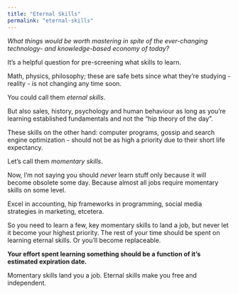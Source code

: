 ```yaml
---
title: "Eternal Skills"
permalink: "eternal-skills"
---
```


_What things would be worth mastering in spite of the ever-changing technology- and knowledge-based economy of today?_

It’s a helpful question for pre-screening what skills to learn.

Math, physics, philosophy; these are safe bets since what they’re studying - reality - is not changing any time soon.

You could call them _eternal skills_.

But also sales, history, psychology and human behaviour as long as you’re learning established fundamentals and not the “hip theory of the day”.

These skills on the other hand: computer programs, gossip and search engine optimization - should not be as high a priority due to their short life expectancy.

Let’s call them _momentary skills_.

Now, I’m not saying you should _never_ learn stuff only because it will become obsolete some day. Because almost all jobs require momentary skills on some level. 

Excel in accounting, hip frameworks in programming, social media strategies in marketing, etcetera.

So you need to learn a few, key momentary skills to land a job, but never let it become your highest priority. The rest of your time should be spent on learning eternal skills. Or you’ll become replaceable.

**Your effort spent learning something should be a function of it’s estimated expiration date.**

Momentary skills land you a job. Eternal skills make you free and independent.